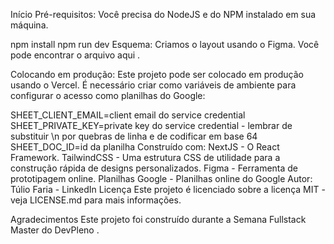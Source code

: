Início
Pré-requisitos:
Você precisa do NodeJS e do NPM instalado em sua máquina.

npm install
npm run dev
Esquema:
Criamos o layout usando o Figma. Você pode encontrar o arquivo aqui .

Colocando em produção:
Este projeto pode ser colocado em produção usando o Vercel. É necessário criar como variáveis ​​de ambiente para configurar o acesso como planilhas do Google:

SHEET_CLIENT_EMAIL=client email do service credential
SHEET_PRIVATE_KEY=private key do service credential - lembrar de substituir \n por quebras de linha e de codificar em base 64
SHEET_DOC_ID=id da planilha
Construído com:
NextJS - O React Framework.
TailwindCSS - Uma estrutura CSS de utilidade para a construção rápida de designs personalizados.
Figma - Ferramenta de prototipagem online.
Planilhas Google - Planilhas online do Google
Autor:
Túlio Faria - LinkedIn
Licença
Este projeto é licenciado sobre a licença MIT - veja LICENSE.md para mais informações.

Agradecimentos
Este projeto foi construído durante a Semana Fullstack Master do DevPleno .
